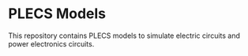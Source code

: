 # PLECS Models
This repository contains PLECS models to simulate electric circuits and power electronics circuits.


